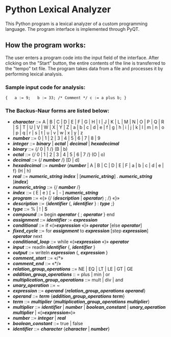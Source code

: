 # Python Lexical Analyzer
This Python program is a lexical analyzer of a custom programming language.
The program interface is implemented through PyQT.

## How the program works:
The user enters a program code into the input field of the interface. After clicking on the "Start" button, the entire contents of the line is transferred to the "tempo" txt file. The program takes data from a file and processes it by performing lexical analysis.

### Sample input code for analysis:

`
{  
a := 9;  
b := 33;
/* Comment */
c := a plus b;
}
`

### The Backus-Naur forms are listed below:

+ ___character___ ::= A | B | C | D | E | F | G | H | I | J | K | L | M | N | O | P | Q | R | S | T | U | V | W | X | Y | Z | a | b | c | d | e | f | g | h | i | j | k | l | m | n | o | p | q | r | s | t | u | v | w | x | y | z
+ ___number___ ::= 0 | 1 | 2 | 3 | 4 | 5 | 6 | 7 | 8 | 9
+ ___integer___ ::= ___binary___ | ___octal___ | ___decimal___ | ___hexadecimal___
+ ___binary___ ::= {/ 0 | 1 /} (B | b)
+ ___octal___ ::= {/ 0 | 1 | 2 | 3 | 4 | 5 | 6 | 7 /} (O | o)
+ ___decimal___ ::= {/ ___number___ /} [D | d]
+ ___hexadecimal___ ::= ___number___ {___number___ | A | B | C | D | E | F | a | b | c | d | e | f} (H | h)
+ ___real___ ::= ___numeric_string___ ___index___ | [___numeric_string___] . ___numeric_string___ [___index___]
+ ___numeric_string___ ::= {/ ___number___ /}
+ ___index___ ::= ( E | e ) [ + | - ] ___numeric_string___
+ ___program___ ::= «{» {/ (___description___ | ___operator___) ; /} «}»
+ ___description___ ::= {___identifier___ {, ___identifier___ } : ___type___ ;}
+ ___type___ ::= % | ! | $
+ ___compound___ ::= begin ___operator___ { ; ___operator___ } end
+ ___assignment___ ::= ___identifier___ := ___expression___
+ ___conditional___ ::= if  «(»___expression___ «)» ___operator___ [else ___operator___]
+ ___fixed_cycle___ ::= for ___assignment___  to ___expression___ [step ___expression___] ___operator___ next
+ ___conditional_loop___ ::= while «(»___expression___ «)» ___operator___
+ ___input___ ::= readln ___identifier___ {, ___identifier___ }
+ ___output___ ::= writeln ___expression___ {, ___expression___ }
+ ___comment_start___ ::= «/*»
+ ___comment_end___ ::= «*/»
+ ___relation_group_operations___ ::= NE | EQ | LT | LE | GT | GE
+ ___addition_group_operations___ :: = plus | min | or
+ ___multiplication_group_operations___ ::= mult | div | and
+ ___unary_operation___ ::= ~
+ ___expression___ ::= ___operand___ {___relation_group_operations___ ___operand___}
+ ___operand___ ::= ___term___ {___addition_group_operations___ ___term___}
+ ___term___ ::= ___multiplier___ {___multiplication_group_operations___ ___multiplier___}
+ ___multiplier___ ::= ___identifier___ | ___number___ | ___boolean_constant___ | ___unary_operation___  ___multiplier___ | «(»___expression___«)»
+ ___number___ ::= ___integer___ | ___real___
+ ___boolean_constant___ ::= true | false
+ ___identifier___ ::= ___character___ {___character___ | ___number___}
